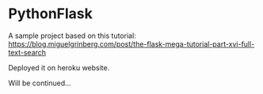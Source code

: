 # PythonFlask

A sample project based on this tutorial: https://blog.miguelgrinberg.com/post/the-flask-mega-tutorial-part-xvi-full-text-search 

Deployed it on heroku website.

Will be continued...

